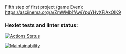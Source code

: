 
Fifth step of first project (game Even): https://asciinema.org/a/ZmWMb1fAwiYpuYHvXFjAxOIK9

### Hexlet tests and linter status:
[![Actions Status](https://github.com/xushaha/java-project-61/workflows/hexlet-check/badge.svg)](https://github.com/xushaha/java-project-61/actions)

[![Maintainability](https://api.codeclimate.com/v1/badges/179ef48684f559c34eda/maintainability)](https://codeclimate.com/github/xushaha/java-project-61/maintainability)
